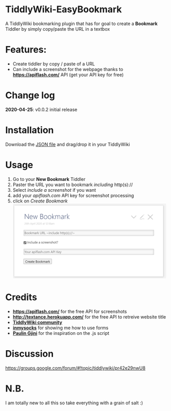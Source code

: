 # TiddlyWiki-EasyBookmark

A TiddlyWiki bookmarking plugin that has for goal to create a **Bookmark** Tiddler by simply copy/paste the URL in a textbox

# Features:
* Create tiddler by copy / paste of a URL
* Can include a screenshot for the webpage thanks to __https://apiflash.com/__ API (get your API key for free)

# Change log
**2020-04-25**: v0.0.2 initial release

# Installation
 Download the [JSON file](https://github.com/akhater/TiddlyWiki-EasyBookmark/blob/master/%24__ak_plugins_EasyBookmark.json) and drag/drop it in your TiddlyWiki
 
 # Usage
1. Go to your __New Bookmark__ Tiddler 
2. Paster the URL you want to bookmark *including* http(s)://
3. Select *include a screenshot* if you want
4. add your *apiflash.com* API key for screenshot processing
5. click on *Create Bookmark*
 ![](images/EasyBookmark_NewBookmark.png)
 
 # Credits
 * **__https://apiflash.com/__** for the free API for screenshots
 * **__http://textance.herokuapp.com/__** for the free API to retreive website title
 * **[TiddlyWiki community](https://groups.google.com/forum/#!forum/tiddlywiki)**
 * **[inmysocks](http://inmysocks.tiddlyspot.com/#New%20Tiddler%20Form)** for showing me how to use forms
 * **[Paulin Gjini](https://groups.google.com/forum/m/#!topic/tiddlywiki/E_X3KUHOvEk)** for the inspiration on the .js script
 
 
 
 # Discussion 
 https://groups.google.com/forum/#!topic/tiddlywiki/pr42e29nwU8
 
 # N.B.
 I am totally new to all this so take everything with a grain of salt :)
